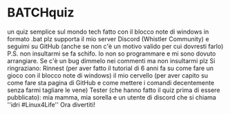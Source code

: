 # BATCHquiz
un quiz semplice sul mondo tech fatto con il blocco note di windows in formato .bat
plz supporta il mio server Discord (Whistler  Community)
e seguimi su GitHub (anche se non c'è un motivo valido per cui dovresti farlo)
P.S. non insultarmi se fa schifo. Io non so programmare e mi sono dovuto arrangiare. Se c'è un bug dimmelo nei commenti ma non insultarmi plz 
Si ringraziano: Rinnest (per aver fatto il tutorial di 6 anni fa su come fare un gioco con il blocco note di windows)
il mio cervello (per aver capito su come fare sta pagina di GitHub e come mettere i comandi decentemente senza farmi tagliare le vene)
Tester (che hanno fatto il quiz prima di essere pubblicato): mia mamma, mia sorella e un utente di discord che si chiama ''idri #Linux4Life''
Ora divertiti!
